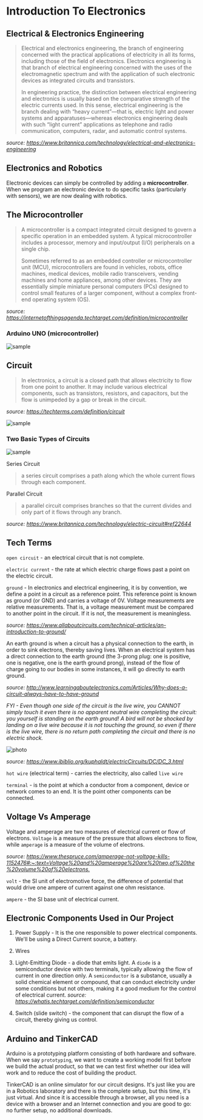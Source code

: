 # Introduction To Electronics 

## Electrical & Electronics Engineering
> Electrical and electronics engineering, the branch of 
engineering concerned with the practical applications of 
electricity in all its forms, including those of the field
of electronics. Electronics engineering is that branch of 
electrical engineering concerned with the uses of the 
electromagnetic spectrum and with the application of such 
electronic devices as integrated circuits and transistors.
>
> In engineering practice, the distinction between electrical 
engineering and electronics is usually based on the comparative 
strength of the electric currents used. In this sense, electrical 
engineering is the branch dealing with “heavy current”—that is, 
electric light and power systems and apparatuses—whereas 
electronics engineering deals with such “light current” applications
as telephone and radio communication, computers, radar, 
and automatic control systems.

*source: <https://www.britannica.com/technology/electrical-and-electronics-engineering>*

## Electronics and Robotics
Electronic devices can simply be controlled by adding a 
**microcontroller**. When we program an electronic device
to do specific tasks (particularly with sensors),
we are now dealing with robotics. 

## The Microcontroller
> A microcontroller is a compact integrated circuit designed 
to govern a specific operation in an embedded system. A typical
microcontroller includes a processor, memory and input/output 
(I/O) peripherals on a single chip.
> 
> Sometimes referred to as an embedded controller or microcontroller 
unit (MCU), microcontrollers are found in vehicles, robots, office 
machines, medical devices, mobile radio transceivers, vending machines 
and home appliances, among other devices. They are essentially simple 
miniature personal computers (PCs) designed to control small features of 
a larger component, without a complex front-end operating system (OS).

*source: <https://internetofthingsagenda.techtarget.com/definition/microcontroller>*

### Arduino UNO (microcontroller)

![sample](https://adrianglasser.com/EnVisionWorkshop/images/topic04_ArduinoUno_anatomy.jpg)

## Circuit
> In electronics, a circuit is a closed path that allows 
electricity to flow from one point to another. It may include various
electrical components, such as transistors, resistors, 
and capacitors, but the flow is unimpeded by a gap or 
break in the circuit.

*source: <https://techterms.com/definition/circuit>*

![sample](https://electricalacademia.com/wp-content/uploads/2018/09/tech-lesson-11-5a-electricity-and-circuits-basic-electrical-circuit-diagram-400x300.jpg)

### Two Basic Types of Circuits
![sample](https://cdn1.byjus.com/wp-content/uploads/2020/06/series-and-parallel-circuit.png)

Series Circuit
> a series circuit comprises a path along which the 
whole current flows through each component. 

Parallel Circuit
> a parallel circuit comprises branches so that the 
current divides and only part of it flows through any branch.

*source: <https://www.britannica.com/technology/electric-circuit#ref22644>*

## Tech Terms
`open circuit` - an electrical circuit that is not complete.

`electric current` -  the rate at which electric 
charge flows past a point on the electric circuit. 

`ground` - In electronics and electrical engineering, it is 
by convention, we define a point in a circuit as a reference
point. This reference point is known as ground (or GND) and
carries a voltage of 0V. Voltage measurements are relative 
measurements. That is, a voltage measurement must be compared
to another point in the circuit. If it is not, 
the measurement is meaningless. 

*source: <https://www.allaboutcircuits.com/technical-articles/an-introduction-to-ground/>*

An earth ground is when a circuit has a physical connection to 
the earth, in order to sink electrons, thereby saving lives.
When an electrical system has a direct connection to
the earth ground (the 3-prong plug: one is positive,
one is negative, one is the earth ground prong),
instead of the flow of charge going 
to our bodies in some instances, it will go directly to
earth ground. 

*source: <http://www.learningaboutelectronics.com/Articles/Why-does-a-circuit-always-have-to-have-ground>*

*FYI - Even though one side of the circuit is the live wire,
you CANNOT simply touch it even there is no apparent neutral wire
completing the circuit: you yourself is standing 
on the earth ground!
A bird will not be shocked by landing on a live wire because
it is not touching the ground, so even if there is the live
wire, there is no return path completing the circuit
and there is no electric shock.*

![photo](https://www.ibiblio.org/kuphaldt/electricCircuits/DC/00056.png)

*source: <https://www.ibiblio.org/kuphaldt/electricCircuits/DC/DC_3.html>*

`hot wire` (electrical term) - carries the electricity, also called `live wire`

`terminal` - is the point at which a conductor from a component, device or 
network comes to an end. It is the point other components can be connected.

## Voltage Vs Amperage
Voltage and amperage are two measures of electrical 
current or flow of electrons. `Voltage` is a measure of 
the pressure that 
allows electrons to flow, while `amperage` is a measure
of the volume of electrons.

*source: 
<https://www.thespruce.com/amperage-not-voltage-kills-1152476#:~:text=Voltage%20and%20amperage%20are%20two,of%20the%20volume%20of%20electrons.>*

`volt` - the SI unit of electromotive force, the difference of potential that would drive one ampere of current against one ohm resistance.

`ampere` - the SI base unit of electrical current.

## Electronic Components Used in Our Project
1. Power Supply -
It is the one responsible to power electrical
components.
We'll be using a Direct Current source,
a battery.

2. Wires

3. Light-Emitting Diode - a diode that emits
light. A `diode` is a semiconductor device with 
two terminals, typically allowing the flow of current 
in one direction only. A `semiconductor` is a substance,
usually a solid chemical element or compound, that can 
conduct electricity under some conditions but not others, 
making it a good medium for the control of electrical
current.
*source: <https://whatis.techtarget.com/definition/semiconductor>*

4. Switch (slide switch) - the component that can disrupt
the flow of a circuit, thereby giving us control.

## Arduino and TinkerCAD
Arduino is a prototyping platform consisting of both
hardware and software. When we say `prototyping`,
we want to create a working model first before
we build the actual product, so that we can test
first whether our idea will work and to reduce the
cost of building the product.

TinkerCAD is an online simulator for our circuit
designs. It's just like you are in a Robotics
laboratory and there is the complete setup, but
this time, it's just virtual. And since it is
accessible through a browser, all you need is 
a device with a browser and an Internet connection
and you are good to go: no further setup, 
no additional downloads. 
